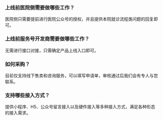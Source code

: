 ### 上线前医院侧需要做哪些工作？[](id:Q1)
医院侧只需要提前进行医院公众号的授权，并且提供本院就诊流程类问题的回复即可。
### 上线前服务号开发商需要做哪些工作？[](id:Q2)
无需进行接口对接，只需确定产品上线入口即可。
### 如何采购？[](id:Q3)
目前仅支持线下售卖和咨询服务，可以填写申请单，审核通过后我们会有专人与您联系。
### 支持哪些接入方式？[](id:Q4)
提供小程序、H5、公众号留言接入以及硬件接入等多种接入方式，满足各种形态的接入需求。

